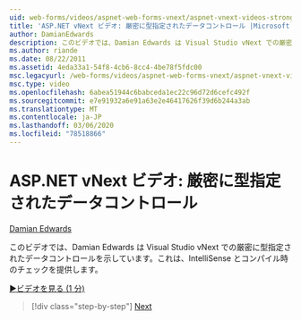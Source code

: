 ```yaml
---
uid: web-forms/videos/aspnet-web-forms-vnext/aspnet-vnext-videos-strongly-typed-data-controls
title: 'ASP.NET vNext ビデオ: 厳密に型指定されたデータコントロール |Microsoft Docs'
author: DamianEdwards
description: このビデオでは、Damian Edwards は Visual Studio vNext での厳密に型指定されたデータコントロールを示しています。これは、IntelliSense とコンパイル時のチェックを提供します。
ms.author: riande
ms.date: 08/22/2011
ms.assetid: 4eda33a1-54f8-4cb6-8cc4-4be78f5fdc00
msc.legacyurl: /web-forms/videos/aspnet-web-forms-vnext/aspnet-vnext-videos-strongly-typed-data-controls
msc.type: video
ms.openlocfilehash: 6abea51944c6babceda1ec22c96d72d6cefc492f
ms.sourcegitcommit: e7e91932a6e91a63e2e46417626f39d6b244a3ab
ms.translationtype: MT
ms.contentlocale: ja-JP
ms.lasthandoff: 03/06/2020
ms.locfileid: "78518866"
---
```

# <a name="aspnet-vnext-videos-strongly-typed-data-controls"></a>ASP.NET vNext ビデオ: 厳密に型指定されたデータコントロール

[Damian Edwards](https://github.com/DamianEdwards)

このビデオでは、Damian Edwards は Visual Studio vNext での厳密に型指定されたデータコントロールを示しています。これは、IntelliSense とコンパイル時のチェックを提供します。

[&#9654;ビデオを見る (1 分)](https://channel9.msdn.com/Blogs/ASP-NET-Site-Videos/aspnet-vnext-videos-strongly-typed-data-controls)

> [!div class="step-by-step"]
> [Next](aspnet-vnext-videos-model-binding-part-1-selecting-data.md)
